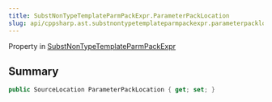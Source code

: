 ```yaml
---
title: SubstNonTypeTemplateParmPackExpr.ParameterPackLocation
slug: api/cppsharp.ast.substnontypetemplateparmpackexpr.parameterpacklocation
---
```

Property in [SubstNonTypeTemplateParmPackExpr](/api/cppsharp/ast/substnontypetemplateparmpackexpr)

## Summary



```csharp
public SourceLocation ParameterPackLocation { get; set; }
```


